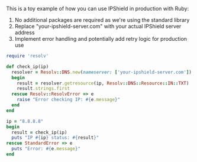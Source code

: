 This is a toy example of how you can use IPShield in production with Ruby:

1. No additional packages are required as we're using the standard library
2. Replace "your-ipshield-server.com" with your actual IPShield server address
3. Implement error handling and potentially add retry logic for production use

```ruby
require 'resolv'

def check_ip(ip)
  resolver = Resolv::DNS.new(nameserver: ['your-ipshield-server.com'])
  begin
    result = resolver.getresource(ip, Resolv::DNS::Resource::IN::TXT)
    result.strings.first
  rescue Resolv::ResolvError => e
    raise "Error checking IP: #{e.message}"
  end
end

ip = "8.8.8.8"
begin
  result = check_ip(ip)
  puts "IP #{ip} status: #{result}"
rescue StandardError => e
  puts "Error: #{e.message}"
end
```
